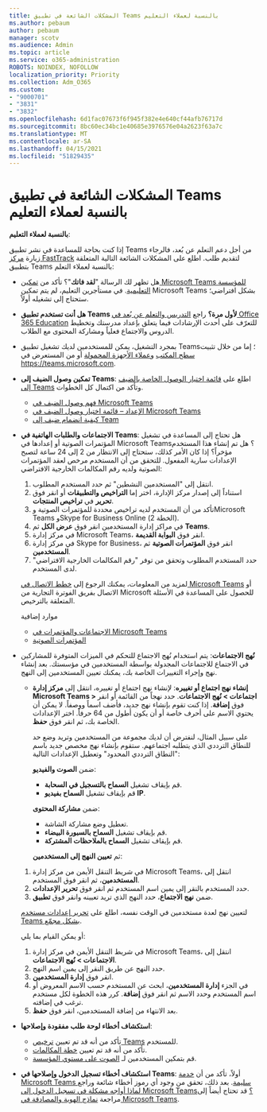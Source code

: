 ```yaml
---
title: المشكلات الشائعة في تطبيق Teams بالنسبة لعملاء التعليم
ms.author: pebaum
author: pebaum
manager: scotv
ms.audience: Admin
ms.topic: article
ms.service: o365-administration
ROBOTS: NOINDEX, NOFOLLOW
localization_priority: Priority
ms.collection: Adm_O365
ms.custom:
- "9000701"
- "3831"
- "3832"
ms.openlocfilehash: 6d1fac07673f6f945f382e4e640cf44afb76717d
ms.sourcegitcommit: 8bc60ec34bc1e40685e3976576e04a2623f63a7c
ms.translationtype: MT
ms.contentlocale: ar-SA
ms.lasthandoff: 04/15/2021
ms.locfileid: "51829435"
---
```

# <a name="teams-common-issues-for-education-customers"></a>المشكلات الشائعة في تطبيق Teams بالنسبة لعملاء التعليم

**بالنسبة لعملاء التعليم**:

إذا كنت بحاجة للمساعدة في نشر تطبيق Teams من أجل دعم التعلم عن بُعد، فالرجاء زيارة [مركز FastTrack](https://www.microsoft.com/fasttrack) لتقديم طلب. اطلع على المشكلات الشائعة التالية المتعلقة بتطبيق Teams بالنسبة لعملاء التعلم:

- هل تظهر لك الرسالة "**لقد فاتك**"؟ تأكد من [تمكين Microsoft Teams للمؤسسة التعليمية](https://docs.microsoft.com/microsoft-365/education/intune-edu-trial/enable-microsoft-teams). في مستأجرين التعليم، لم يتم تمكين Microsoft Teams بشكل افتراضي؛ ستحتاج إلى تشغيله أولاً.

- **هل أنت تستخدم تطبيق Teams لأول مرة؟** راجع [التدريس والتعلم عن بُعد في Office 365 Education](https://support.office.com/article/remote-teaching-and-learning-in-office-365-education-f651ccae-7b65-478b-8366-51bb884025c4) للتعرّف على أحدث الإرشادات فيما يتعلق بإعداد مدرستك وتخطيط الدروس والاجتماع فعلياً ومشاركة المحتوى مع الطلاب.

- بمجرد التشغيل، يمكن للمستخدمين لديك تشغيل تطبيق Teams؛ إما من خلال تثبيت [سطح المكتب](https://docs.microsoft.com/MicrosoftTeams/get-clients#desktop-client) و[عملاء الأجهزة المحمولة](https://docs.microsoft.com/MicrosoftTeams/get-clients#mobile-clients) أو من المستعرض في https://teams.microsoft.com.

- **تمكين وصول الضيف إلى Teams**: اطلع على [قائمة اختيار الوصول الخاصة بالضيف إلى Teams](https://docs.microsoft.com/microsoftteams/guest-access-checklist) وتأكد من اكتمال كل الخطوات.
    - [فهم وصول الضيف في Microsoft Teams](https://docs.microsoft.com/microsoftteams/guest-access)
    - [الإعداد – قائمة اختيار وصول الضيف في Microsoft Teams](https://docs.microsoft.com/microsoftteams/guest-access-checklist)
    - [كيفية انضمام ضيف إلى Team](https://docs.microsoft.com/microsoftteams/guest-joins)

- **الاجتماعات والطلبات الهاتفية في Teams**: هل تحتاج إلى المساعدة في تشغيل المؤتمرات الصوتية أو إعدادها في Microsoft Teams؟ هل تم إنشاء هذا المستخدم مؤخراً؟ إذا كان الأمر كذلك، ستحتاج إلى الانتظار من 2 إلى 24 ساعة لتصبح الإعدادات سارية المفعول. للتحقق من أن المستخدم مرخص لعقد المؤتمرات الصوتية ولديه رقم المكالمات الخارجية الافتراضي:
    1. انتقل إلى "المستخدمين النشطين" ثم حدد المستخدم المطلوب.
    2. استناداً إلى إصدار مركز الإدارة، اختر إما **التراخيص والتطبيقات** أو انقر فوق **تحرير** في **تراخيص المنتجات**.
    3. تأكد من أن المستخدم لديه تراخيص محددة للمؤتمرات الصوتية وMicrosoft Teams وSkype for Business Online (الخطة 2).
    4. في مراكز إدارة المستخدمين انقر فوق **عرض الكل** ثم **Teams**.
    5. في مركز إدارة Microsoft Teams، انقر فوق **البوابة القديمة**.
    6. في مركز إدارة Skype for Business، انقر فوق **المؤتمرات الصوتية** ثم **المستخدمين**.
    7. حدد المستخدم المطلوب وتحقق من توفر "رقم المكالمات الخارجية الافتراضي" لدى المستخدم.

    لمزيد من المعلومات، يمكنك الرجوع إلى [خطط الاتصال في Microsoft Teams](https://docs.microsoft.com/microsoftteams/calling-plans-for-office-365) أو الاتصال بفريق الفوترة التجارية من Microsoft للحصول على المساعدة في الأسئلة المتعلقة بالترخيص.

    موارد إضافية

    - [الاجتماعات والمؤتمرات في Microsoft Teams](https://docs.microsoft.com/microsoftteams/deploy-meetings-microsoft-teams-landing-page)
    - [المؤتمرات الصوتية](https://docs.microsoft.com/microsoftteams/audio-conferencing-in-office-365)

- **نُهج الاجتماعات**: يتم استخدام نُهج الاجتماع للتحكم في الميزات المتوفرة للمشاركين في الاجتماع للاجتماعات المجدولة بواسطة المستخدمين في مؤسستك. بعد إنشاء نهج وإجراء التغييرات الخاصة بك، يمكنك تعيين المستخدمين إلى النهج.

    - **إنشاء نهج اجتماع أو تغييره**: لإنشاء نهج اجتماع أو تغييره، انتقل إلى **مركز إدارة Microsoft Teams > اجتماعات > نُهج الاجتماعات**. حدد نهجاً من القائمة أو انقر فوق **إضافة**. إذا كنت تقوم بإنشاء نهج جديد، فأضف اسماً ووصفاً. لا يمكن أن يحتوي الاسم على أحرف خاصة أو أن يكون أطول من 64 حرفاً. اختر الإعدادات الخاصة بك، ثم انقر فوق **حفظ**. 
    
        على سبيل المثال، لنفترض أن لديك مجموعة من المستخدمين وتريد وضع حد للنطاق الترددي الذي يتطلبه اجتماعهم. ستقوم بإنشاء نهج مخصص جديد باسم "النطاق الترددي المحدود" وتعطيل الإعدادات التالية:

        ضمن **الصوت والفيديو**:
        - قم بإيقاف تشغيل **السماح بالتسجيل في السحابة**.
        - قم بإيقاف تشغيل **السماح بفيديو IP**.

        ضمن **مشاركة المحتوى**:

        - تعطيل وضع مشاركة الشاشة.
        - قم بإيقاف تشغيل **السماح بالسبورة البيضاء**.
        - قم بإيقاف تشغيل **السماح بالملاحظات المشتركة**.

        ثم **تعيين النهج إلى المستخدمين**:

    1. في شريط التنقل الأيمن من مركز إدارة Microsoft Teams، انتقل إلى **المستخدمين**، ثم انقر فوق المستخدم.
    2. حدد المستخدم بالنقر إلى يمين اسم المستخدم ثم انقر فوق **تحرير الإعدادات**.
    3. ضمن **نهج الاجتماع**، حدد النهج الذي تريد تعيينه وانقر فوق **تطبيق**.

    لتعيين نهج لعدة مستخدمين في الوقت نفسه، اطلع على [تحرير إعدادات مستخدم Teams بشكل مجمّع](https://docs.microsoft.com/microsoftteams/edit-user-settings-in-bulk).

    أو يمكن القيام بما يلي:
    1. في شريط التنقل الأيمن في مركز إدارة Microsoft Teams، انتقل إلى **الاجتماعات > نُهج الاجتماعات**.
    2. حدد النهج عن طريق النقر إلى يمين اسم النهج.
    3. انقر فوق **إدارة المستخدمين**.
    4. في الجزء **إدارة المستخدمين**، ابحث عن المستخدم حسب الاسم المعروض أو اسم المستخدم وحدد الاسم ثم انقر فوق **إضافة**. كرر هذه الخطوة لكل مستخدم ترغب في إضافته.
    5. بعد الانتهاء من إضافة المستخدمين، انقر فوق **حفظ**.

- **استكشاف أخطاء لوحة طلب مفقودة وإصلاحها**:
    - تأكد من أنه قد تم تعيين [ترخيص Teams](https://docs.microsoft.com/MicrosoftTeams/assign-teams-licenses) للمستخدم.
    - تأكد من أنه قد تم تعيين [خطة المكالمات](https://docs.microsoft.com/MicrosoftTeams/calling-plan-landing-page).
    - قم بتمكين المستخدمين لـ [الصوت على مستوي المؤسسة](https://docs.microsoft.com/skypeforbusiness/skype-for-business-hybrid-solutions/plan-your-phone-system-cloud-pbx-solution/enable-users-for-enterprise-voice-online-and-phone-system-voicemail#to-enable-your-users-for-phone-system-in-office-365-voice-and-voicemail).

- **استكشاف أخطاء تسجيل الدخول وإصلاحها في Teams**: أولاً، تأكد من أن [خدمة Microsoft Teams سليمة](https://admin.microsoft.com/Adminportal/Home?source=applauncher#/servicehealth). بعد ذلك، تحقق من وجود أي رموز أخطاء شائعة وراجع [لماذا أواجه مشكلة في تسجيل الدخول إلى Microsoft Teams؟](https://support.office.com/article/a02f683b-61a3-4008-9447-ee60c5593b0f) قد تحتاج أيضاً إلى مراجعة [نماذج الهوية والمصادقة في Microsoft Teams](https://docs.microsoft.com/MicrosoftTeams/identify-models-authentication).
